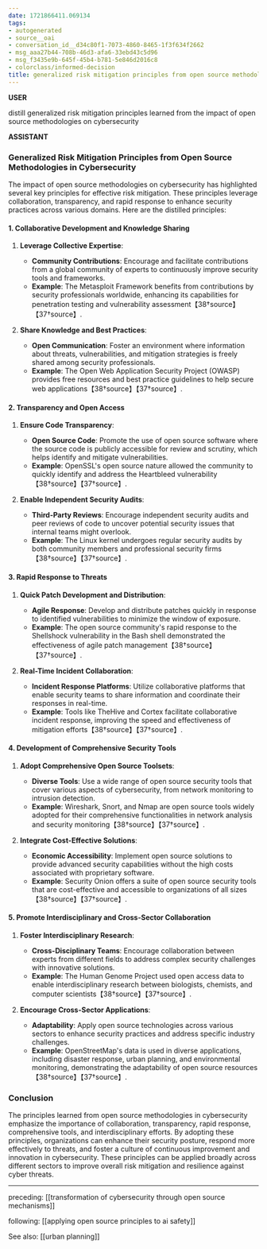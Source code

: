 ```yaml
---
date: 1721866411.069134
tags:
- autogenerated
- source__oai
- conversation_id__d34c80f1-7073-4860-8465-1f3f634f2662
- msg_aaa27b44-708b-46d3-afa6-33ebd43c5d96
- msg_f3435e9b-645f-45b4-b781-5e846d2016c8
- colorclass/informed-decision
title: generalized risk mitigation principles from open source methodologies in cybersecurity
---
```


**USER**

distill generalized risk mitigation principles learned from the impact of open source methodologies on cybersecurity


**ASSISTANT**

### Generalized Risk Mitigation Principles from Open Source Methodologies in Cybersecurity

The impact of open source methodologies on cybersecurity has highlighted several key principles for effective risk mitigation. These principles leverage collaboration, transparency, and rapid response to enhance security practices across various domains. Here are the distilled principles:

#### 1. **Collaborative Development and Knowledge Sharing**

1. **Leverage Collective Expertise**:
   - **Community Contributions**: Encourage and facilitate contributions from a global community of experts to continuously improve security tools and frameworks.
   - **Example**: The Metasploit Framework benefits from contributions by security professionals worldwide, enhancing its capabilities for penetration testing and vulnerability assessment【38†source】【37†source】.

2. **Share Knowledge and Best Practices**:
   - **Open Communication**: Foster an environment where information about threats, vulnerabilities, and mitigation strategies is freely shared among security professionals.
   - **Example**: The Open Web Application Security Project (OWASP) provides free resources and best practice guidelines to help secure web applications【38†source】【37†source】.

#### 2. **Transparency and Open Access**

1. **Ensure Code Transparency**:
   - **Open Source Code**: Promote the use of open source software where the source code is publicly accessible for review and scrutiny, which helps identify and mitigate vulnerabilities.
   - **Example**: OpenSSL's open source nature allowed the community to quickly identify and address the Heartbleed vulnerability【38†source】【37†source】.

2. **Enable Independent Security Audits**:
   - **Third-Party Reviews**: Encourage independent security audits and peer reviews of code to uncover potential security issues that internal teams might overlook.
   - **Example**: The Linux kernel undergoes regular security audits by both community members and professional security firms【38†source】【37†source】.

#### 3. **Rapid Response to Threats**

1. **Quick Patch Development and Distribution**:
   - **Agile Response**: Develop and distribute patches quickly in response to identified vulnerabilities to minimize the window of exposure.
   - **Example**: The open source community's rapid response to the Shellshock vulnerability in the Bash shell demonstrated the effectiveness of agile patch management【38†source】【37†source】.

2. **Real-Time Incident Collaboration**:
   - **Incident Response Platforms**: Utilize collaborative platforms that enable security teams to share information and coordinate their responses in real-time.
   - **Example**: Tools like TheHive and Cortex facilitate collaborative incident response, improving the speed and effectiveness of mitigation efforts【38†source】【37†source】.

#### 4. **Development of Comprehensive Security Tools**

1. **Adopt Comprehensive Open Source Toolsets**:
   - **Diverse Tools**: Use a wide range of open source security tools that cover various aspects of cybersecurity, from network monitoring to intrusion detection.
   - **Example**: Wireshark, Snort, and Nmap are open source tools widely adopted for their comprehensive functionalities in network analysis and security monitoring【38†source】【37†source】.

2. **Integrate Cost-Effective Solutions**:
   - **Economic Accessibility**: Implement open source solutions to provide advanced security capabilities without the high costs associated with proprietary software.
   - **Example**: Security Onion offers a suite of open source security tools that are cost-effective and accessible to organizations of all sizes【38†source】【37†source】.

#### 5. **Promote Interdisciplinary and Cross-Sector Collaboration**

1. **Foster Interdisciplinary Research**:
   - **Cross-Disciplinary Teams**: Encourage collaboration between experts from different fields to address complex security challenges with innovative solutions.
   - **Example**: The Human Genome Project used open access data to enable interdisciplinary research between biologists, chemists, and computer scientists【38†source】【37†source】.

2. **Encourage Cross-Sector Applications**:
   - **Adaptability**: Apply open source technologies across various sectors to enhance security practices and address specific industry challenges.
   - **Example**: OpenStreetMap's data is used in diverse applications, including disaster response, urban planning, and environmental monitoring, demonstrating the adaptability of open source resources【38†source】【37†source】.

### Conclusion

The principles learned from open source methodologies in cybersecurity emphasize the importance of collaboration, transparency, rapid response, comprehensive tools, and interdisciplinary efforts. By adopting these principles, organizations can enhance their security posture, respond more effectively to threats, and foster a culture of continuous improvement and innovation in cybersecurity. These principles can be applied broadly across different sectors to improve overall risk mitigation and resilience against cyber threats.


---

preceding: [[transformation of cybersecurity through open source mechanisms]]  


following: [[applying open source principles to ai safety]]

See also: [[urban planning]]